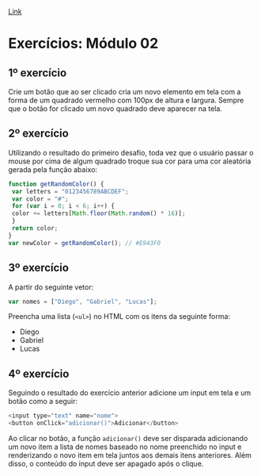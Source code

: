 [Link](https://skylab.rocketseat.com.br/api/files/1566499161406.pdf)

# Exercícios: Módulo 02

## 1º exercício

Crie um botão que ao ser clicado cria um novo elemento em tela com a forma de um quadrado vermelho com 100px de altura e largura. Sempre que o botão for clicado um novo quadrado deve aparecer na tela.

## 2º exercício

Utilizando o resultado do primeiro desafio, toda vez que o usuário passar o mouse por cima de algum quadrado troque sua cor para uma cor aleatória gerada pela função abaixo:

```js
function getRandomColor() {
 var letters = "0123456789ABCDEF";
 var color = "#";
 for (var i = 0; i < 6; i++) {
 color += letters[Math.floor(Math.random() * 16)];
 }
 return color;
}
var newColor = getRandomColor(); // #E943F0
```
## 3º exercício

A partir do seguinte vetor:
```js
var nomes = ["Diego", "Gabriel", "Lucas"];
```

Preencha uma lista (`<ul>`) no HTML com os itens da seguinte forma:
* Diego
* Gabriel
* Lucas

## 4º exercício

Seguindo o resultado do exercício anterior adicione um input em tela e um botão como a seguir:
```js
<input type="text" name="nome">
<button onClick="adicionar()">Adicionar</button>
```
Ao clicar no botão, a função `adicionar()` deve ser disparada adicionando um novo item a lista de nomes baseado no nome preenchido no input e  renderizando o novo item em tela juntos aos demais itens anteriores. Além disso, o conteúdo do input deve ser apagado após o clique.